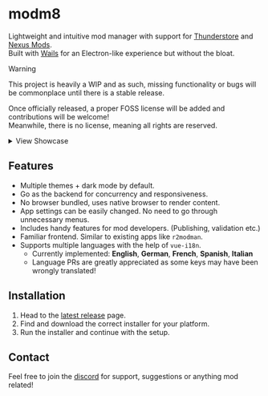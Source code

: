 # modm8
Lightweight and intuitive mod manager with support for [Thunderstore](https://thunderstore.io) and [Nexus Mods](https://nexusmods.com).\
Built with [Wails](https://wails.io) for an Electron-like experience but without the bloat.

> [!WARNING]
> This project is heavily a WIP and as such, missing functionality or bugs will be commonplace until there is a stable release.
> 
> Once officially released, a proper FOSS license will be added and contributions will be welcome!\
> Meanwhile, there is no license, meaning all rights are reserved.

<details>
  <summary>View Showcase</summary>

  ### Game Selection
  <img src="./screenshots/game-selection-grid.png"/>

  ### Current Game Screen
  <img src="./screenshots/selected-game.png"/>

  ### Config Editor
  <img src="./screenshots/config-editor.png"/>

  ### Settings
  <img src="./screenshots/settings.png"/>
</details>

## Features
- Multiple themes + dark mode by default.
- Go as the backend for concurrency and responsiveness.
- No browser bundled, uses native browser to render content.
- App settings can be easily changed. No need to go through unnecessary menus.
- Includes handy features for mod developers. (Publishing, validation etc.)
- Familiar frontend. Similar to existing apps like `r2modman`.
- Supports multiple languages with the help of `vue-i18n`.
  - Currently implemented: **English**, **German**, **French**, **Spanish**, **Italian**
  - Language PRs are greatly appreciated as some keys may have been wrongly translated!

## Installation
1. Head to the [latest release](../../releases/latest) page.
2. Find and download the correct installer for your platform.
3. Run the installer and continue with the setup.

## Contact
Feel free to join the [discord](https://discord.gg/psBXpXF2JZ) for support, suggestions or anything mod related!
